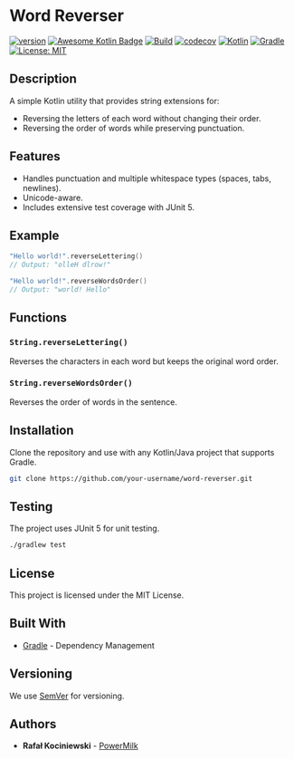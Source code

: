 # Word Reverser

[![version](https://img.shields.io/badge/version-1.0.4-yellow.svg)](https://semver.org)
[![Awesome Kotlin Badge](https://kotlin.link/awesome-kotlin.svg)](https://github.com/KotlinBy/awesome-kotlin)
[![Build](https://github.com/rkociniewski/word-reverser/actions/workflows/main.yml/badge.svg)](https://github.com/rkociniewski/word-reverser/actions/workflows/main.yml)
[![codecov](https://codecov.io/gh/rkociniewski/word-reverser/branch/main/graph/badge.svg)](https://codecov.io/gh/rkociniewski/word-reverser)
[![Kotlin](https://img.shields.io/badge/Kotlin-2.2.20-blueviolet?logo=kotlin)](https://kotlinlang.org/)
[![Gradle](https://img.shields.io/badge/Gradle-9.10-blue?logo=gradle)](https://gradle.org/)
[![License: MIT](https://img.shields.io/badge/License-MIT-greem.svg)](https://opensource.org/licenses/MIT)

## Description

A simple Kotlin utility that provides string extensions for:

- Reversing the letters of each word without changing their order.
- Reversing the order of words while preserving punctuation.

## Features

- Handles punctuation and multiple whitespace types (spaces, tabs, newlines).
- Unicode-aware.
- Includes extensive test coverage with JUnit 5.

## Example

```kotlin
"Hello world!".reverseLettering()
// Output: "olleH dlrow!"

"Hello world!".reverseWordsOrder()
// Output: "world! Hello"
````

## Functions

### `String.reverseLettering()`

Reverses the characters in each word but keeps the original word order.

### `String.reverseWordsOrder()`

Reverses the order of words in the sentence.

## Installation

Clone the repository and use with any Kotlin/Java project that supports Gradle.

```bash
git clone https://github.com/your-username/word-reverser.git
```

## Testing

The project uses JUnit 5 for unit testing.

```bash
./gradlew test
```

## License

This project is licensed under the MIT License.

## Built With

* [Gradle](https://gradle.org/) - Dependency Management

## Versioning

We use [SemVer](http://semver.org/) for versioning.

## Authors

* **Rafał Kociniewski** - [PowerMilk](https://github.com/rkociniewski)
